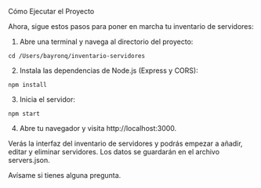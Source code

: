 Cómo Ejecutar el Proyecto


  Ahora, sigue estos pasos para poner en marcha tu inventario de servidores:

   1. Abre una terminal y navega al directorio del proyecto:


   ```cd /Users/bayronq/inventario-servidores```


   2. Instala las dependencias de Node.js (Express y CORS):


   ```npm install```


   3. Inicia el servidor:

   ```npm start```




   4. Abre tu navegador y visita http://localhost:3000.

  Verás la interfaz del inventario de servidores y podrás empezar a añadir, editar y eliminar servidores. Los datos se guardarán en el archivo servers.json.


  Avísame si tienes alguna pregunta.